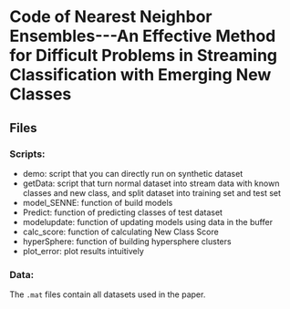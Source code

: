 # Code of **Nearest Neighbor Ensembles---An Effective Method for Difficult Problems in Streaming Classification with Emerging New Classes**

## Files
### Scripts:
* demo: script that you can directly run on synthetic dataset
* getData: script that turn normal dataset into stream data with known classes and new class, and split dataset into training set and test set
* model_SENNE: function of build models
* Predict: function of predicting classes of test dataset
* modelupdate: function of updating models using data in the buffer
* calc_score: function of calculating New Class Score
* hyperSphere: function of building hypersphere clusters
* plot_error: plot results intuitively

### Data:
The `.mat` files contain all datasets used in the paper.
